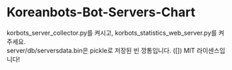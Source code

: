 # Koreanbots-Bot-Servers-Chart
 korbots_server_collector.py를 켜시고, korbots_statistics_web_server.py를 켜 주세요.  
 server/db/serversdata.bin은 pickle로 저장된 빈 깡통입니다. ([])
 MIT 라이센스입니다!
